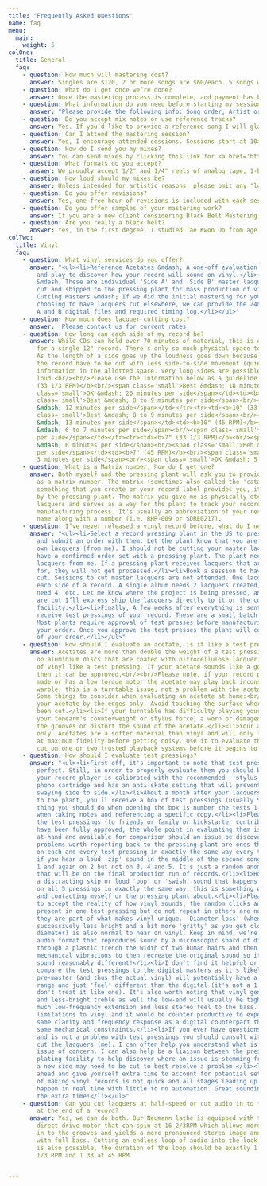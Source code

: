 ```yaml
---
title: "Frequently Asked Questions"
name: faq
menu:
  main:
    weight: 5
colOne:
  title: General
  faq:
    - question: How much will mastering cost?
      answer: Singles are $120, 2 or more songs are $60/each. 5 songs would cost $300 and 10 songs would cost $600.  Attended sessions are $75 per song.
    - question: What do I get once we’re done?
      answer: Once the mastering process is complete, and payment has been made, you will receive fully sequenced WAV masters of all your songs along with a DDP image that can be used for CD manufacturing. Other formats, such as MFiT or 24 bit vinyl ready masters can be provided on request and are listed on the RATES page.
    - question: What information do you need before starting my session?
      answer: "Please provide the following info: Song order, Artist or Band name, Album Title, Song Titles, ISRC codes (if you have them)."
    - question: Do you accept mix notes or use reference tracks?
      answer: Yes. If you'd like to provide a reference song I will gladly accept it. This is a great way for me to get a feel for the sound you are after. I also find it helpful to include a few brief notes if there are specific song transition requests. Ultimately, a quick phone call is best.
    - question: Can I attend the mastering session?
      answer: Yes, I encourage attended sessions. Sessions start at 10am. Attended sessions allow you to be involved and understand the mastering process from beginning to end and provides you access to ask questions and hear immediate before and after mastering samples of your record. Sessions can take anywhere from as few as 3 hours for short EP’s to 5+ hours for longer, more involved LP’s.
    - question: How do I send you my mixes?
      answer: You can send mixes by clicking this link for <a href='https://www.wetransfer.com/'>wetransfer.com</a> or by forwarding a link to a Dropbox folder.
    - question: What formats do you accept?
      answer: We proudly accept 1/2" and 1/4" reels of analog tape, 1-bit DSD, WAV or AIFF files.<br/><br/><b>Digital</b> songs should be delivered as Stereo. We prefer to accept 24bit / 44.1k or higher, but can accept others if necessary. Please do not send MP3's or ‘lossy’ audio. Make sure there is no distortion or clipping as it's best to start with the highest possible quality.<br/><br/><b>Analog</b> reels (either 1/2” or 1/4”) should be delivered with tones of 10kHz, 1kHz and 100Hz at a level of 0VU. At least 30 seconds of each tone with 10 seconds of silence in between at the end of a reel is appreciated. Please number and label your tape boxes with the tape speed, reference level and the EQ standard that was used. If possible, please organize the songs in the correct running order (as they will show up on the record) with sufficient leader tape at the top and tail. As a backup, supplying a digital copy of each song on a thumb-drive is recommended.
    - question: How loud should my mixes be?
      answer: Unless intended for artistic reasons, please omit any "loudness" or "brick-wall limiting" plugins from the stereo bus of your mix. If you are unsure as to what level to deliver your song, a good suggestion is to have the digital peaks approaching -3dBFS and an RMS value below -15dBFS. It's always nice to have some headroom to work with!
    - question: Do you offer revisions?
      answer: Yes, one free hour of revisions is included with each session. If for whatever reason you want to change something related to mastering after receiving your initial reference master, it’s on me! Any revisions beyond the first hour are billed at an hourly rate of $100 per hour.
    - question: Do you offer samples of your mastering work?
      answer: If you are a new client considering Black Belt Mastering for the first time and are unsure about how your mixes will sound after being mastered here, please contact us and we can discuss your project.
    - question: Are you really a black belt?
      answer: Yes, in the first degree. I studied Tae Kwon Do from age 12 through college with short studies in Wing-Chun Kung-Fu.
colTwo:
  title: Vinyl
  faq:
    - question: What vinyl services do you offer?
      answer: "<ul><li>Reference Acetates &mdash; A one-off evaluation cut you take home
        and play to discover how your record will sound on vinyl.</li><li>Master Lacquers
        &mdash; These are individual 'Side A' and 'Side B' master lacquer discs that are
        cut and shipped to the pressing plant for mass production of vinyl records.</li><li>Digital
        Cutting Masters &mdash; If we did the initial mastering for your record and you're
        choosing to have lacquers cut elsewhere, we can provide the 24&mdash;bit side
        A and B digital files and required timing log.</li></ul>"
    - question: How much does lacquer cutting cost?
      answer: 'Please contact us for current rates. '
    - question: How long can each side of my record be?
      answer: While CDs can hold over 70 minutes of material, this is essentially impossible
        for a single 12" record. There's only so much physical space to pack the grooves.
        As the length of a side goes up the loudness goes down because the grooves on
        the record have to be cut with less side-to-side movement (quieter) to fit more
        information in the allotted space. Very long sides are possible, but not very
        loud.<br/><br/>Please use the information below as a guideline for timing sides:<br/><table><tr><td><b>12"
        (33 1/3 RPM)</b><br/><span class='small'>Best &mdash; 18 minutes per side</span><br/><span
        class='small'>OK &mdash; 20 minutes per side</span></td><td><b>12" (45 RPM)</b><br/><span
        class='small'>Best &mdash; 8 to 9 minutes per side</span><br/><span class='small'>OK
        &mdash; 12 minutes per side</span></td></tr><tr><td><b>10" (33 1/3 RPM)</b><br/><span
        class='small'>Best &mdash; 8 to 9 minutes per side</span><br/><span class='small'>OK
        &mdash; 13 minutes per side</span></td><td><b>10" (45 RPM)</b><br/><span class='small'>Best
        &mdash; 6 to 7 minutes per side</span><br/><span class='small'>OK &mdash; 10 minutes
        per side</span></td></tr><tr><td><b>7" (33 1/3 RPM)</b><br/><span class='small'>Best
        &mdash; 6 minutes per side</span><br/><span class='small'>Meh &mdash; 8 minutes
        per side</span></td><td><b>7" (45 RPM)</b><br/><span class='small'>Best &mdash;
        3 minutes per side</span><br/><span class='small'>OK &mdash; 5 minutes per side</span></td></tr></table>
    - question: What is a Matrix number, how do I get one?
      answer: Both myself and the pressing plant will ask you to provide what's known
        as a matrix number. The matrix (sometimes also called the 'catalog number') is
        something that you create or your record label provides you, it is not generated
        by the pressing plant. The matrix you give me is physically etched into the master
        lacquers and serves as a way for the plant to track your record throughout the
        manufacturing process. It's usually an abbreviation of your record label or band
        name along with a number (i.e. RHR-009 or SDRE0217).
    - question: I’ve never released a vinyl record before, what do I need to know?
      answer: "<ul><li>Select a record pressing plant in the US to press your records
        and submit an order with them. Let the plant know that you are providing your
        own lacquers (from me). I should not be cutting your master lacquers until you
        have a confirmed order set with a pressing plant. The plant needs to be expecting
        lacquers from me. If a pressing plant receives lacquers that are not accounted
        for, they will not get processed.</li><li>Book a session to have master lacquers
        cut. Sessions to cut master lacquers are not attended. One lacquer is needed for
        each side of a record. A single album needs 2 lacquers created, a double LP would
        need 4, etc. Let me know where the project is being pressed, and once the masters
        are cut I’ll express ship the lacquers directly to it or the corresponding plating
        facility.</li><li>Finally, A few weeks after everything is sent to the plant you'll
        receive test pressings of your record. These are a small batch of finished records.
        Most plants require approval of test presses before manufacturing the bulk of
        your order. Once you approve the test presses the plant will complete the rest
        of your order.</li></ul>"
    - question: How should I evaluate an acetate, is it like a test pressing?
      answer: Acetates are more than double the weight of a test pressing and are cut
        on aluminium discs that are coated with nitrocellulose lacquer; they are not made
        of vinyl like a test pressing. If your acetate sounds like a good vinyl translation
        then it can be approved.<br/><br/>Please note, if your record player is inexpensively
        made or has a low torque motor the acetate may play back inconsistently or with
        warble; this is a turntable issue, not a problem with the acetate or overall cut.
        Some things to consider when evaluating an acetate at home:<br/><br/><ul><li>Handle
        your acetate by the edges only. Avoid touching the surface where the grooves have
        been cut.</li><li>If your turntable has difficulty playing your acetate, adjust
        your tonearm's counterweight or stylus force; a worn or damaged stylus can mar
        the grooves or distort the sound of the acetate.</li><li>Your acetate is for reference
        only. Acetates are a softer material than vinyl and will only last a few plays
        at maximum fidelity before getting noisy. Use it to evaluate the sound of the
        cut on one or two trusted playback systems before it begins to degrade.</li></ul>
    - question: How should I evaluate test pressings?
      answer: "<ul><li>First off, it's important to note that test pressings are not always
        perfect. Still, in order to properly evaluate them you should be confident that
        your record player is calibrated with the recommended  'stylus force' for your
        phono cartridge and has an anti-skate setting that will prevent your tonearm from
        swaying side to side.</li><li>About a month after your lacquers have been submitted
        to the plant, you'll receive a box of test pressings (usually 5 copies). The first
        thing you should do when opening the box is number the tests 1-5, this will help
        when taking notes and referencing a specific copy.</li><li>Please do not disperse
        the test pressings (to friends or family or kickstarter contributors) before they
        have been fully approved, the whole point in evaluating them is to have all copies
        at-hand and available for comparison should an issue be discovered.</li><li>True
        problems worth reporting back to the pressing plant are ones that are repeated
        on each and every test pressing in exactly the same way every time. For example,
        if you hear a loud 'zip' sound in the middle of the second song on test pressing
        1 and again on 2 but not on 3, 4 and 5. It's just a random anomaly and not something
        that will be on the final production run of records.</li><li>However, if you discover
        a distracting skip or loud 'pop' or 'swish' sound that happens at the same moment
        on all 5 pressings in exactly the same way, this is something worth documenting
        and contacting myself or the pressing plant about.</li><li>Please be sensitive
        to accept the reality of how vinyl sounds, the random clicks and pops that are
        present in one test pressing but do not repeat in others are not a cause for concern,
        they are part of what makes vinyl unique. 'Diameter loss' (when a record sounds
        successively less-bright and a bit more 'gritty' as you get closer to the inner
        diameter) is also normal to hear on vinyl. Keep in mind, we're talking about an
        audio format that reproduces sound by a microscopic shard of diamond scratching
        through a plastic trench the width of two human hairs and then amplifying those
        mechanical vibrations to then recreate the original sound so it's just going to
        sound reasonably different!</li><li>I don't find it helpful or constructive to
        compare the test pressings to the digital masters as it's likely that the vinyl
        pre-master (and thus the actual vinyl) will potentially have a bit more dynamic
        range and just 'feel' different than the digital (it's not a 1:1 transfer, so
        don't treat it like one). It's also worth noting that vinyl generally has a 'softer'
        and less-bright treble as well the low-end will usually be tighter with not as
        much low-frequency extension and less stereo feel to the bass. There are physical
        limitations to vinyl and it would be counter productive to expect it to have the
        same clarity and frequency response as a digital counterpart that is without the
        same mechanical constraints.</li><li>If you ever have questions about what is
        and is not a problem with test pressings you should consult with the person who
        cut the lacquers (me). I can often help you understand what is or isn't an actual
        issue of concern. I can also help be a liaison between the pressing plant and
        plating facility to help discover where an issue is stemming from, ultimately
        a new side may need to be cut to best resolve a problem.</li><li>Be wise, plan
        ahead and give yourself extra time to account for potential setbacks. The process
        of making vinyl records is not quick and all stages leading up to the pressing
        happen in real time with little to no automation. Great sounding vinyl is worth
        the extra time!</li></ul>"
    - question: Can you cut lacquers at half-speed or cut audio in to the lock groove
        at the end of a record?
      answer: Yes, we can do both. Our Neumann lathe is equipped with the most advanced
        direct drive motor that can spin at 16 2/3RPM which allows more detail to be cut
        in to the grooves and yields a more pronounced stereo image and articulate treble
        with full bass. Cutting an endless loop of audio into the lock groove of a record
        is also possible, the duration of the loop should be exactly 1.8 seconds at 33
        1/3 RPM and 1.33 at 45 RPM.


---
```

